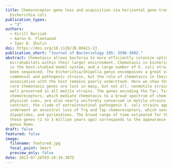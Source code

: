```yaml
---
title: Chemoreceptor gene loss and acquisition via horizontal gene transfer in
  Escherichia coli
publication_types:
  - "2"
authors:
  - Kirill Borziak
  - Aaron D. Fleetwood
  - Igor B. Zhulin
doi: https://doi.org/10.1128/JB.00421-13
publication_short: "Journal of Bacteriology 195: 3596-3602."
abstract: Chemotaxis allows bacteria to more efficiently colonize optimal
  microhabitats within their larger environment. Chemotaxis in Escherichia coli
  is the best-studied model system, and a large number of E. coli strains have
  been sequenced. The Escherichia/Shigella genus encompasses a great variety of
  commensal and pathogenic strains, but the role of chemotaxis in their
  association with the host remains poorly understood. Here we show that the
  core chemotaxis genes are lost in many, but not all, nonmotile strains but are
  well preserved in all motile strains. The genes encoding the Tar, Tsr, and Aer
  chemoreceptors, which mediate chemotaxis to a broad spectrum of chemical and
  physical cues, are also nearly uniformly conserved in motile strains. In
  contrast, the clade of extraintestinal pathogenic E. coli strains apparently
  underwent an ancestral loss of Trg and Tap chemoreceptors, which sense sugars,
  dipeptides, and pyrimidines. The broad range of time estimated for the loss of
  these genes (1 to 3 million years ago) corresponds to the appearance of the
  genus Homo.
draft: false
featured: false
image:
  filename: featured.jpg
  focal_point: Smart
  preview_only: false
date: 2013-07-26T03:10:34.307Z
---
```

